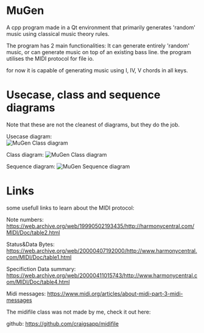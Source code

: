 # MuGen
A cpp program made in a Qt environment that primarily generates 'random' music using classical music theory rules.

The program has 2 main functionalities: It can generate entirely 'random' music, or can generate music on top of an existing bass line. the program utilises the MIDI protocol for file io.

for now it is capable of generating music using I, IV, V chords in all keys.

# Usecase, class and sequence diagrams
Note that these are not the cleanest of diagrams, but they do the job.

Usecase diagram:  
![MuGen Class diagram](https://user-images.githubusercontent.com/63557739/121802253-b367e780-cc3b-11eb-93e7-25f0daa58589.png)
	
Class diagram: 
![MuGen Class diagram](https://user-images.githubusercontent.com/63557739/121802294-d0041f80-cc3b-11eb-88e2-c9a187e43d20.png)
	
Sequence diagram: 
![MuGen Sequence diagram](https://user-images.githubusercontent.com/63557739/121802304-dd210e80-cc3b-11eb-9273-ddb6e9257f76.jpg)
	
# Links
some usefull links to learn about the MIDI protocol:

Note numbers: 				https://web.archive.org/web/19990502193435/http://harmonycentral.com/MIDI/Doc/table2.html

Status&Data Bytes: 			https://web.archive.org/web/20000407192000/http://www.harmonycentral.com/MIDI/Doc/table1.html

Specifiction Data summary: 		https://web.archive.org/web/20000411015743/http://www.harmonycentral.com/MIDI/Doc/table4.html

Midi messages: 				https://www.midi.org/articles/about-midi-part-3-midi-messages


The midifile class was not made by me, check it out here:

github: 				https://github.com/craigsapp/midifile
